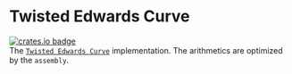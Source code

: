 # Twisted Edwards Curve
[![crates.io badge](https://img.shields.io/crates/v/zero-jubjub.svg)](https://crates.io/crates/zero-jubjub)  
The [`Twisted Edwards Curve`](https://eprint.iacr.org/2008/013.pdf) implementation. The arithmetics are optimized by the `assembly`.
